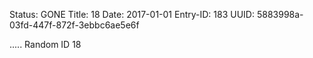 Status: GONE
Title: 18
Date: 2017-01-01
Entry-ID: 183
UUID: 5883998a-03fd-447f-872f-3ebbc6ae5e6f

.....
Random ID 18
